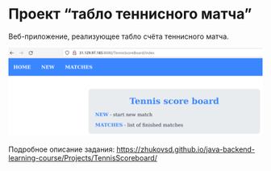 # Проект “табло теннисного матча”

Веб-приложение, реализующее табло счёта теннисного матча.

![alt-text](https://github.com/d-klokov/TennisScoreBoard/blob/master/TennisScoreBoard.png)

Подробное описание задания: https://zhukovsd.github.io/java-backend-learning-course/Projects/TennisScoreboard/
